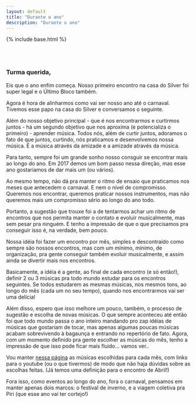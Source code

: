```yaml
---
layout: default
title: "Durante o ano"
description: "Durante o ano"
---
```

{% include base.html %}

<style type="text/css" media="screen">

  img {
    width:80%;
    margin: 5px 0;

  }

</style>


<br/><br/>

### Turma querida,

Eis que o ano enfim começa. Nosso primeiro encontro na casa do Silver foi super legal e o Último Bloco também.

Agora é hora de alinharmos como vai ser nosso ano até o carnaval. Tivemos esse papo na casa do Silver e conversamos o seguinte.

Além do nosso objetivo principal - que é nos encontrarmos e curtirmos juntos - há um segundo objetivo que nos aproxima (e potencializa o primeiro) - aprender música. Todos nós, além de curtir juntos, adoramos o fato de que juntos, curtindo, nós praticamos e desenvolvemos nossa música. É a música através da amizade e a amizade através da música.

Para tanto, sempre foi um grande sonho nosso consguir se encontrar mais ao longo do ano. Em 2017 demos um bom passo nessa direção, mas esse ano gostaríamos de dar mais um (ou vários).

Ao mesmo tempo, não dá pra manter o ritmo de ensaio que praticamos nos meses que antecedem o carnaval. E nem o nível de compromisso. Queremos nos encontrar, queremos praticar nossos instrumentos, mas não queremos mais um compromisso sério ao longo do ano todo.

Portanto, a sugestão que trouxe foi a de tentarmos achar um ritmo de encontros que nos permita manter o contato e evoluir musicalmente, mas sem pesar pra ninguém. E tenho a impressão de que o que precisamos pra conseguir isso é, na verdade, bem pouco.

Nossa idéia foi fazer um encontro por mês, simples e descontraído como sempre são nossos encontros, mas com um mínimo, mínimo, de organização, pra gente conseguir também evoluir musicalmente, e assim ainda se divertir mais nos encontros.

Basicamente, a idéia é a gente, ao final de cada encontro (e só então!), definir 2 ou 3 músicas pra todo mundo estudar para os encontros seguintes. Se todos estudarem as mesmas músicas, nos mesmos tons, ao longo do mês (cada um no seu tempo), quando nos encontrarmos vai ser uma delícia!

Além disso, espero que isso melhore um pouco, também, o processo de sugestão e escolha de novas músicas. O que sempre aconteceu até então foi que todo mundo passa o ano inteiro mandando pro zap idéias de músicas que gostariam de tocar, mas apenas algumas poucas músicas acabam sobrevivendo à bagaunça e entrando no repertório de fato. Agora, com um momento definido pra gente escolher as músicas do mês, tenho a impressão de que isso pode ficar mais fluido... vamos ver..

Vou manter [nessa página]({{base}}/repertorio) as músicas escolhidas para cada mês, com links para o youtube (ou o que tivermos) de modo que não haja dúvidas sobre as escolhas feitas. (Já temos uma definição para o encontro de Abril!)

Fora isso, como eventos ao longo do ano, fora o carnaval, pensamos em manter apenas dois marcos: o festival de inverno, e a viagem coletiva pra Piri (que esse ano vai ter cortejo!)

<br/>
<br/>
<br/>
<br/>
<br/>
<br/>
<br/>
<br/>
<br/>
<br/>
<br/>








